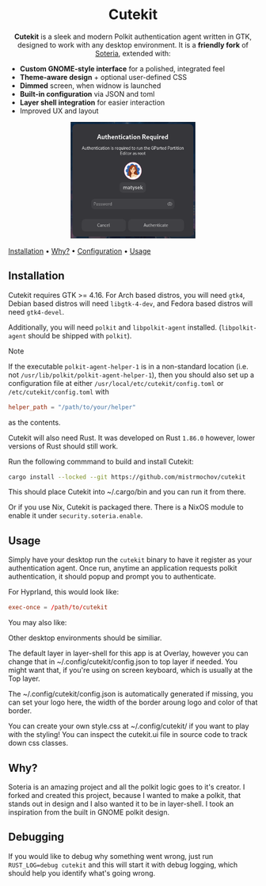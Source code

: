 <div align="center">

# Cutekit

**Cutekit** is a sleek and modern Polkit authentication agent written in GTK, designed to work with any desktop environment.
It is a **friendly fork** of [Soteria](https://github.com/imvaskel/soteria), extended with:

</div>

- **Custom GNOME-style interface** for a polished, integrated feel
- **Theme-aware design** + optional user-defined CSS
- **Dimmed** screen, when widnow is launched
- **Built-in configuration** via JSON and toml
- **Layer shell integration** for easier interaction
- Improved UX and layout

<div align="center">
<img alt="Example authentication popup" src=".github/cutekit.png" width=50% height=50% ></image>
</div>

[Installation](#installation) •
[Why?](#why) •
[Configuration](#configuration) •
[Usage](#usage)

## Installation

Cutekit requires GTK >= 4.16. For Arch based distros, you will need
`gtk4`, Debian based distros will need `libgtk-4-dev`, and Fedora
based distros will need `gtk4-devel`.

Additionally, you will need `polkit` and `libpolkit-agent` installed.
(`libpolkit-agent` should be shipped with `polkit`).

> [!NOTE]
> If the executable `polkit-agent-helper-1`
> is in a non-standard location (i.e. not `/usr/lib/polkit/polkit-agent-helper-1`), then you should also set up a configuration file
> at either `/usr/local/etc/cutekit/config.toml` or `/etc/cutekit/config.toml` with
>
> ```toml
> helper_path = "/path/to/your/helper"
> ```
>
> as the contents.

Cutekit will also need Rust. It was developed on Rust `1.86.0` however,
lower versions of Rust should still work.

Run the following commmand to build and install Cutekit:

```bash
cargo install --locked --git https://github.com/mistrmochov/cutekit
```

This should place Cutekit into ~/.cargo/bin and you can run it from there.

Or if you use Nix, Cutekit is packaged there. There is a NixOS module to enable it under `security.soteria.enable`.

## Usage

Simply have your desktop run the `cutekit` binary to have it register as your authentication agent. Once run, anytime an application requests polkit authentication, it should popup and prompt you to authenticate.

For Hyprland, this would look like:

```conf
exec-once = /path/to/cutekit
```

You may also like:

Other desktop environments should be similiar.

The default layer in layer-shell for this app is at Overlay, however you can change that in ~/.config/cutekit/config.json to top layer if needed. You might want that, if you're using on screen keyboard, which is usually at the Top layer.

The ~/.config/cutekit/config.json is automatically generated if missing, you can set your logo here, the width of the border aroung logo and color of that border.

You can create your own style.css at ~/.config/cutekit/ if you want to play with the styling! You can inspect the cutekit.ui file in source code to track down css classes.

## Why?

Soteria is an amazing project and all the polkit logic goes to it's creator. I forked and created this project, because I wanted to make a polkit, that stands out in design and I also wanted it to be in layer-shell. I took an inspiration from the built in GNOME polkit design.

## Debugging

If you would like to debug why something went wrong, just run `RUST_LOG=debug cutekit` and this will start it with debug logging, which should help you identify what's going wrong.
